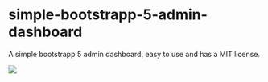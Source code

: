 # simple-bootstrapp-5-admin-dashboard
A simple bootstrapp 5 admin dashboard, easy to use and has a MIT license.

<img src="https://gyazo.com/e6ccc6edb2a71f8cfdef021f7df415fd">
